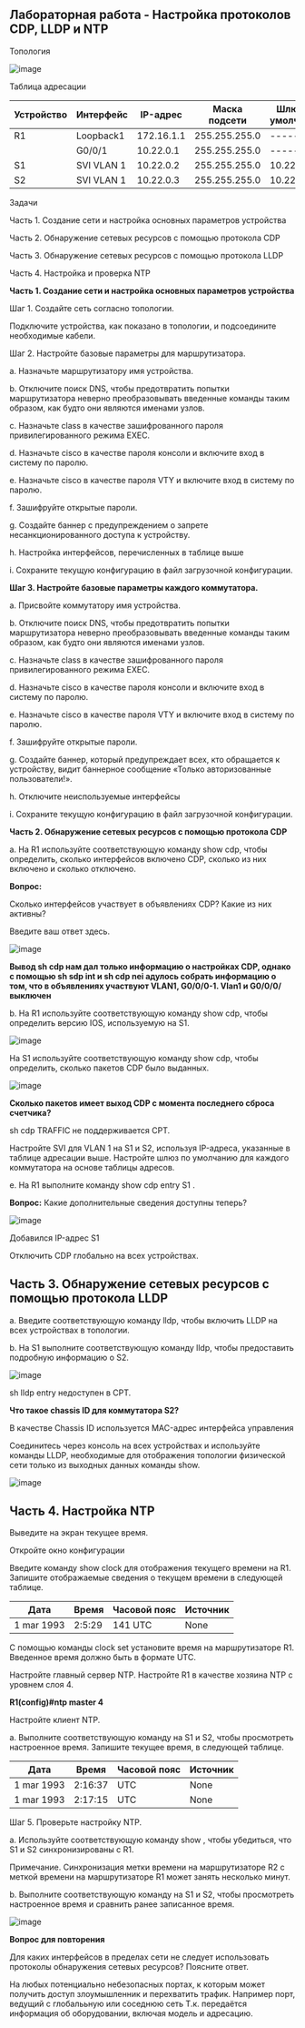 ## Лабораторная работа - Настройка протоколов CDP, LLDP и NTP

Топология

![image](https://github.com/DowningSun/OTUS/assets/156109695/6df4c4da-8e46-42aa-8e65-c8317db479af)

Таблица адресации

| Устройство | Интерфейс | IP-адрес | Маска подсети | Шлюз по умолчанию |
| ------ | ------ | ------ | ------ | ------ |
| R1 | Loopback1 | 172.16.1.1 | 255.255.255.0 | ------ |
|    | G0/0/1 | 10.22.0.1 | 255.255.255.0 | ------ |
| S1 | SVI VLAN 1 | 10.22.0.2 | 255.255.255.0 | 10.22.0.1 |
| S2 | SVI VLAN 1 | 10.22.0.3 | 255.255.255.0 | 10.22.0.1 |

Задачи

Часть 1. Создание сети и настройка основных параметров устройства

Часть 2. Обнаружение сетевых ресурсов с помощью протокола CDP

Часть 3. Обнаружение сетевых ресурсов с помощью протокола LLDP

Часть 4. Настройка и проверка NTP

**Часть 1. Создание сети и настройка основных параметров устройства**

Шаг 1. Создайте сеть согласно топологии.

Подключите устройства, как показано в топологии, и подсоедините необходимые кабели.

Шаг 2. Настройте базовые параметры для маршрутизатора.

a. Назначьте маршрутизатору имя устройства.

b. Отключите поиск DNS, чтобы предотвратить попытки маршрутизатора неверно преобразовывать введенные команды таким образом, как будто они являются именами узлов.

c. Назначьте class в качестве зашифрованного пароля привилегированного режима EXEC.

d. Назначьте cisco в качестве пароля консоли и включите вход в систему по паролю.

e. Назначьте cisco в качестве пароля VTY и включите вход в систему по паролю.

f. Зашифруйте открытые пароли.

g. Создайте баннер с предупреждением о запрете несанкционированного доступа к устройству.

h. Настройка интерфейсов, перечисленных в таблице выше

i. Сохраните текущую конфигурацию в файл загрузочной конфигурации.

**Шаг 3. Настройте базовые параметры каждого коммутатора.**

a. Присвойте коммутатору имя устройства.

b. Отключите поиск DNS, чтобы предотвратить попытки маршрутизатора неверно преобразовывать введенные команды таким образом, как будто они являются именами узлов.

c. Назначьте class в качестве зашифрованного пароля привилегированного режима EXEC.

d. Назначьте cisco в качестве пароля консоли и включите вход в систему по паролю.

e. Назначьте cisco в качестве пароля VTY и включите вход в систему по паролю.

f. Зашифруйте открытые пароли.

g. Создайте баннер, который предупреждает всех, кто обращается к устройству, видит баннерное сообщение «Только авторизованные пользователи!».  

h. Отключите неиспользуемые интерфейсы

i. Сохраните текущую конфигурацию в файл загрузочной конфигурации.



**Часть 2. Обнаружение сетевых ресурсов с помощью протокола CDP**

a. На R1 используйте соответствующую команду show cdp, чтобы определить, сколько интерфейсов включено CDP, сколько из них включено и сколько отключено.
 

**Вопрос:**

Сколько интерфейсов участвует в объявлениях CDP? Какие из них активны?

Введите ваш ответ здесь.

![image](https://github.com/DowningSun/OTUS/assets/156109695/d451071f-a7a6-42e3-b7d2-177453d5406f)

**Вывод sh cdp нам дал только информацию о настройках CDP, однако с помощью sh sdp int и sh cdp nei адулось собрать информацию о том, что в объявлениях участвуют VLAN1, G0/0/0-1. Vlan1 и G0/0/0/ выключен**

b. На R1 используйте соответствующую команду show cdp, чтобы определить версию IOS, используемую на S1.

![image](https://github.com/DowningSun/OTUS/assets/156109695/39b0fd6c-5b48-49f6-8ea3-03f25c333aba)

На S1 используйте соответствующую команду show cdp, чтобы определить, сколько пакетов CDP было выданных.

![image](https://github.com/DowningSun/OTUS/assets/156109695/390b17e6-7142-4291-9f49-0f5ac35fbe83)

**Сколько пакетов имеет выход CDP с момента последнего сброса счетчика?**

sh cdp TRAFFIC не поддерживается CPT.

Настройте SVI для VLAN 1 на S1 и S2, используя IP-адреса, указанные в таблице адресации выше. Настройте шлюз по умолчанию для каждого коммутатора на основе таблицы адресов.

e. На R1 выполните команду show cdp entry S1 . 

**Вопрос:**
Какие дополнительные сведения доступны теперь?

![image](https://github.com/DowningSun/OTUS/assets/156109695/a4d89e66-dc1b-439d-a89d-40ea3caf4a64)

Добавился IP-адрес S1

Отключить CDP глобально на всех устройствах. 


## Часть 3. Обнаружение сетевых ресурсов с помощью протокола LLDP

a. Введите соответствующую команду lldp, чтобы включить LLDP на всех устройствах в топологии.

b. На S1 выполните соответствующую команду lldp, чтобы предоставить подробную информацию о S2. 

![image](https://github.com/DowningSun/OTUS/assets/156109695/e6645c3c-7e70-406f-906c-85564da43825)

sh lldp entry недоступен в CPT.

**Что такое chassis ID  для коммутатора S2?**

В качестве Chassis ID используется MAC-адрес интерфейса управления

Соединитесь через консоль на всех устройствах и используйте команды LLDP, необходимые для отображения топологии физической сети только из выходных данных команды show.

![image](https://github.com/DowningSun/OTUS/assets/156109695/4849eb78-bf6e-424a-b8ef-30ca9978a284)

 
## Часть 4. Настройка NTP

Выведите на экран текущее время.

Откройте окно конфигурации

Введите команду show clock для отображения текущего времени на R1. Запишите отображаемые сведения о текущем времени в следующей таблице.

| Дата | Время | Часовой пояс | Источник |
| ------ | ------ | ------ | ------ |
| 1 mar 1993 | 2:5:29  | 141 UTC  | None |

С помощью команды clock set установите время на маршрутизаторе R1. Введенное время должно быть в формате UTC. 

Настройте главный сервер NTP.
Настройте R1 в качестве хозяина NTP с уровнем слоя 4.

**R1(config)#ntp master 4**

Настройте клиент NTP.

a. Выполните соответствующую команду на S1 и S2, чтобы просмотреть настроенное время. Запишите текущее время,  в следующей таблице.

| Дата | Время | Часовой пояс | Источник |
| ------ | ------ | ------ | ------ |
| 1 mar 1993 | 2:16:37  |  UTC  | None |
| 1 mar 1993 | 2:17:15  |  UTC  | None |

                 
Шаг 5. Проверьте настройку NTP.

a. Используйте соответствующую команду show , чтобы убедиться, что S1 и S2 синхронизированы с R1.

Примечание. Синхронизация метки времени на маршрутизаторе R2 с меткой времени на маршрутизаторе R1 может занять несколько минут.

b. Выполните соответствующую команду на S1 и S2, чтобы просмотреть настроенное время и сравнить ранее записанное время.

![image](https://github.com/DowningSun/OTUS/assets/156109695/d70e0afa-5537-4896-99cf-294b45c4b1d4)

**Вопрос для повторения**

Для каких интерфейсов в пределах сети не следует использовать протоколы обнаружения сетевых ресурсов? Поясните ответ.

На любых потенциально небезопасных портах, к которым может получить доступ злоумышленник и перехватить трафик. Например порт, ведущий с глобалььную или соседнюю сеть Т.к. передаётся информация об оборудовании, включая модель и адресацию.

